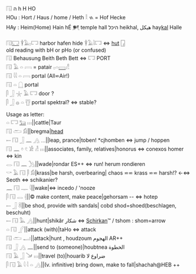 𓉔 ה h H HO  
HOu : Hort / Haus / home / Heth 𓎛 𐤇 = Hof Hecke  
HAy : Heim(Home) Hain hÉ [𒂍](𒂍) temple hall היכל heikhal, هيكل hay[kal](𓅨) Halle  

𓉔[𓉐](𓉐) 𓇉𓄿𓊪𓉐 harbor hafen hide 𓇉𓄿𓇋𓉐  ⇔ [hut](𓉗) [𓉗](𓉗)  
old reading with bH or pHo (or confused)  
𓉔 Behausung Beith Beth Bett ⇔ 𓉐 PORT  
𓉔 𓄿 𓏏 𓇯 = patair 𓊪𓏏[𓇯](𓇯)𓀭  
𓉔 𓇋𓇋 𓏏 𓇯   portal  (All⋍Air!)  
𓉔 𓏏 𓉸 portal  
𓋴 𓃀 𓇼 𓄿 𓉐 door ?  
𓋴 𓃀 𓐍 𓏏 𓊀 portal spektral? ⇔ stable?  

Usage as letter:  
𓏏 𓉐 [𓃒](𓃒) 𓏥||cattle|Taur  
𓉔 𓂧 𓀁||bregma|[head](head)  
𓍿 𓉔 𓃀 𓈖 𓂻 𓈓||leap, prance|toben! *cjhomben ⇔ jump / hoppen  
𓉔 𓈖 𓏌 𓏲 𓀀 𓁐 𓏥||associates, family, relatives|honorus ⇔ conexos homer ⇔ kin  
𓂋 𓉔 𓈖 𓂼||wade|rondar ES++ ⇔ run! herum rondieren  
𓎡 𓄿 𓉔 𓋴 𓀁|krass|be harsh, overbearing| chaos ⋍⋍ krass ⋍⋍ harsh!? ←⇔ Seoth ⇔ schikanier?  
𓈖 𓉔 𓊃 𓇋||wake|⇔ incedo / 'nooze  
𓋴 𓉔 𓂋 𓏜||© make content, make peace|gehorsam -- ⇔ hotep  
𓍿 𓃀 𓋸||be shod, provide with sandals| cobd shod=shoed(beschlagen, beschuht)  
𓍿 𓉔 𓅓 𓂻||hunt|shikâr شكار ⇔ [Schirkan](𓃭)™ / tshom : shom=arrow  
𓏏 𓉔 𓂾||attack (with)|taHo ⇔ attack  
𓉔 𓂧 𓂝||attack|hunt , houdzoum الهجوم AR++  
𓉔 𓃀 𓂻 𓈖||send to (someone)|houbtnea الخطوة  
𓉔 𓄿 𓃀 𓍁 𓏥||travel (to)|houarib ضراوع لا  
𓋴 𓉔 𓄿 𓇋 𓇋 𓏏 𓂻||(v. infinitive) bring down, make to fall|shachah@HEB ++  

